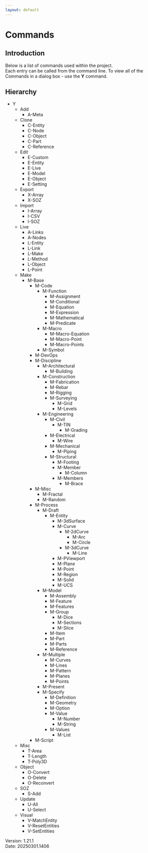 ```yaml
---
layout: default
---
```


# Commands

## Introduction

Below is a list of commands used within the project.  
Each entry can be called from the command line.
To view all of the Commands in a dialog box - use the **Y** command.
## Hierarchy

- Y
  - Add
    - A-Meta
  - Clone
    - C-Entity
    - C-Node
    - C-Object
    - C-Part
    - C-Reference
  - Edit
    - E-Custom
    - E-Entity
    - E-Live
    - E-Model
    - E-Object
    - E-Setting
  - Export
    - X-Array
    - X-SOZ
  - Import
    - I-Array
    - I-CSV
    - I-SOZ
  - Live
    - A-Links
    - A-Nodes
    - L-Entity
    - L-Link
    - L-Make
    - L-Method
    - L-Object
    - L-Point
  - Make
    - M-Base
      - M-Code
        - M-Function
          - M-Assignment
          - M-Conditional
          - M-Equation
          - M-Expression
          - M-Mathematical
          - M-Predicate
        - M-Macro
          - M-Macro-Equation
          - M-Macro-Point
          - M-Macro-Points
        - M-Symbol
      - M-DevOps
      - M-Discipline
        - M-Architectural
          - M-Building
        - M-Construction
          - M-Fabrication
          - M-Rebar
          - M-Rigging
          - M-Surveying
            - M-Grid
            - M-Levels
        - M-Engineering
          - M-Civil
            - M-TIN
              - M-Grading
          - M-Electrical
            - M-Wire
          - M-Mechanical
            - M-Piping
          - M-Structural
            - M-Footing
            - M-Member
              - M-Column
            - M-Members
              - M-Brace
      - M-Misc
        - M-Fractal
        - M-Random
      - M-Process
        - M-Draft
          - M-Entity
            - M-3dSurface
            - M-Curve
              - M-2dCurve
                - M-Arc
                - M-Circle
              - M-3dCurve
                - M-Line
            - M-PViewport
            - M-Plane
            - M-Point
            - M-Region
            - M-Solid
            - M-UCS
        - M-Model
          - M-Assembly
          - M-Feature
          - M-Features
          - M-Group
            - M-Dice
            - M-Sections
            - M-Slice
          - M-Item
          - M-Part
          - M-Parts
          - M-Reference
        - M-Multiple
          - M-Curves
          - M-Lines
          - M-Pattern
          - M-Planes
          - M-Points
        - M-Present
        - M-Specify
          - M-Definition
          - M-Geometry
          - M-Option
          - M-Value
            - M-Number
            - M-String
          - M-Values
            - M-List
      - M-Script
  - Misc
    - T-Area
    - T-Length
    - T-Poly3D
  - Object
    - O-Convert
    - O-Delete
    - O-Reconvert
  - SOZ
    - S-Add
  - Update
    - U-All
    - U-Select
  - Visual
    - V-MatchEntity
    - V-ResetEntities
    - V-SetEntities

Version:  1.21.1
<br>
Date: 20250301.1406
